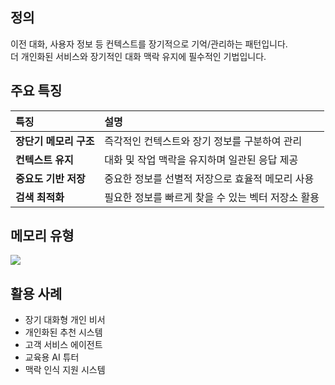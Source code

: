 
## 정의
이전 대화, 사용자 정보 등 컨텍스트를 장기적으로 기억/관리하는 패턴입니다.  
더 개인화된 서비스와 장기적인 대화 맥락 유지에 필수적인 기법입니다.

## 주요 특징
| 특징 | 설명 |
| :--- | :--- |
| **장단기 메모리 구조** | 즉각적인 컨텍스트와 장기 정보를 구분하여 관리 |
| **컨텍스트 유지** | 대화 및 작업 맥락을 유지하며 일관된 응답 제공 |
| **중요도 기반 저장** | 중요한 정보를 선별적 저장으로 효율적 메모리 사용 |
| **검색 최적화** | 필요한 정보를 빠르게 찾을 수 있는 벡터 저장소 활용 |

## 메모리 유형

![](../../../uengine-image/process-gpt/process-gpt/design-pattern/9-1.png)

## 활용 사례
- 장기 대화형 개인 비서  
- 개인화된 추천 시스템  
- 고객 서비스 에이전트  
- 교육용 AI 튜터  
- 맥락 인식 지원 시스템  



